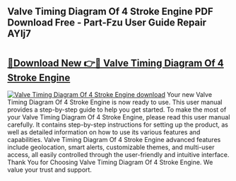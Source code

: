 ## Valve Timing Diagram Of 4 Stroke Engine PDF Download Free - Part-Fzu User Guide Repair AYIj7

# <h2><a href="http://dfjbs6i.blite.top/?on=Valve+Timing+Diagram+Of+4+Stroke+Engine">🔗Download New 👉🔴 Valve Timing Diagram Of 4 Stroke Engine</a></h2>

[![Valve Timing Diagram Of 4 Stroke Engine download](https://i.imgur.com/lujVjoI.png)](http://dfjbs6i.blite.top/?on=Valve+Timing+Diagram+Of+4+Stroke+Engine)
Your new Valve Timing Diagram Of 4 Stroke Engine is now ready to use. This user manual provides a step-by-step guide to help you get started. To make the most of your Valve Timing Diagram Of 4 Stroke Engine, please read this user manual carefully. It contains step-by-step instructions for setting up the product, as well as detailed information on how to use its various features and capabilities. Valve Timing Diagram Of 4 Stroke Engine advanced features include geolocation, smart alerts, customizable themes, and multi-user access, all easily controlled through the user-friendly and intuitive interface. Thank You for Choosing Valve Timing Diagram Of 4 Stroke Engine. We value your trust and support.
